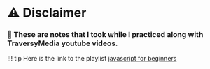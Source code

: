 # ⚠️ Disclaimer 

### 📌 These are notes that I took while I practiced along with TraversyMedia youtube videos. 

!!! tip Here is the link to the playlist
    [javascript for beginners](https://www.youtube.com/watch?v=hdI2bqOjy3c&list=PLillGF-RfqbbnEGy3ROiLWk7JMCuSyQtX&index=2)
